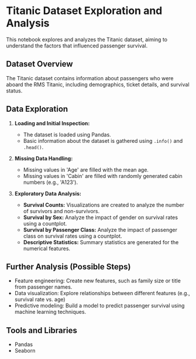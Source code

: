 # Titanic Dataset Exploration and Analysis

This notebook explores and analyzes the Titanic dataset, aiming to understand the factors that influenced passenger survival.

## Dataset Overview

The Titanic dataset contains information about passengers who were aboard the RMS Titanic, including demographics, ticket details, and survival status.

## Data Exploration

1. **Loading and Initial Inspection:**
   - The dataset is loaded using Pandas.
   - Basic information about the dataset is gathered using `.info()` and `.head()`.

2. **Missing Data Handling:**
   - Missing values in 'Age' are filled with the mean age.
   - Missing values in 'Cabin' are filled with randomly generated cabin numbers (e.g., 'A123').

3. **Exploratory Data Analysis:**
   - **Survival Counts:** Visualizations are created to analyze the number of survivors and non-survivors.
   - **Survival by Sex:** Analyze the impact of gender on survival rates using a countplot.
   - **Survival by Passenger Class:** Analyze the impact of passenger class on survival rates using a countplot.
   - **Descriptive Statistics:** Summary statistics are generated for the numerical features.


## Further Analysis (Possible Steps)

- Feature engineering: Create new features, such as family size or title from passenger names.
- Data visualization: Explore relationships between different features (e.g., survival rate vs. age)
- Predictive modeling: Build a model to predict passenger survival using machine learning techniques.


## Tools and Libraries

- Pandas
- Seaborn


